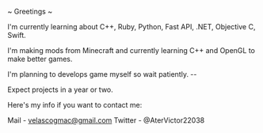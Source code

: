 
~ Greetings ~

I'm currently learning about C++, Ruby, Python, Fast API, .NET, Objective C, Swift.

I'm making mods from Minecraft and currently learning C++ and OpenGL to make better games.

I'm planning to develops game myself so wait patiently. --

Expect projects in a year or two.

Here's my info if you want to contact me:

Mail - velascogmac@gmail.com
Twitter - @AterVictor22038
